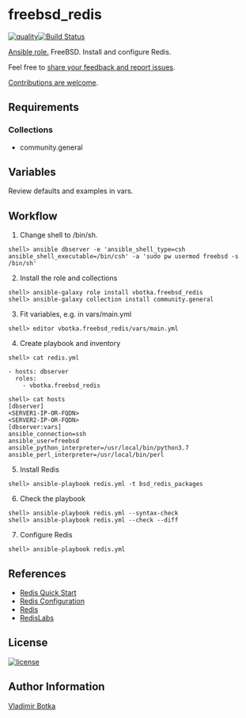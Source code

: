 # freebsd_redis

[![quality](https://img.shields.io/ansible/quality/27910)](https://galaxy.ansible.com/vbotka/freebsd_redis)[![Build Status](https://travis-ci.org/vbotka/ansible-freebsd-redis.svg?branch=master)](https://travis-ci.org/vbotka/ansible-freebsd-redis)

[Ansible role.](https://galaxy.ansible.com/vbotka/freebsd_redis/) FreeBSD. Install and configure Redis.

Feel free to [share your feedback and report issues](https://github.com/vbotka/ansible-freebsd-redis/issues).

[Contributions are welcome](https://github.com/firstcontributions/first-contributions).


## Requirements

### Collections

- community.general


## Variables

Review defaults and examples in vars.


## Workflow

1) Change shell to /bin/sh.

```
shell> ansible dbserver -e 'ansible_shell_type=csh ansible_shell_executable=/bin/csh' -a 'sudo pw usermod freebsd -s /bin/sh'
```

2) Install the role and collections

```
shell> ansible-galaxy role install vbotka.freebsd_redis
shell> ansible-galaxy collection install community.general
```

3) Fit variables, e.g. in vars/main.yml

```
shell> editor vbotka.freebsd_redis/vars/main.yml
```

4) Create playbook and inventory

```
shell> cat redis.yml

- hosts: dbserver
  roles:
    - vbotka.freebsd_redis
```

```
shell> cat hosts
[dbserver]
<SERVER1-IP-OR-FQDN>
<SERVER2-IP-OR-FQDN>
[dbserver:vars]
ansible_connection=ssh
ansible_user=freebsd
ansible_python_interpreter=/usr/local/bin/python3.7
ansible_perl_interpreter=/usr/local/bin/perl
```

5) Install Redis

```
shell> ansible-playbook redis.yml -t bsd_redis_packages
```
		
6) Check the playbook

```
shell> ansible-playbook redis.yml --syntax-check
shell> ansible-playbook redis.yml --check --diff
```

7) Configure Redis

```
shell> ansible-playbook redis.yml
```


## References

- [Redis Quick Start](https://redis.io/topics/quickstart/)
- [Redis Configuration](https://redis.io/topics/config/)
- [Redis](https://redis.io/)
- [RedisLabs](https://redislabs.com/)


## License

[![license](https://img.shields.io/badge/license-BSD-red.svg)](https://www.freebsd.org/doc/en/articles/bsdl-gpl/article.html)


## Author Information

[Vladimir Botka](https://botka.link)
